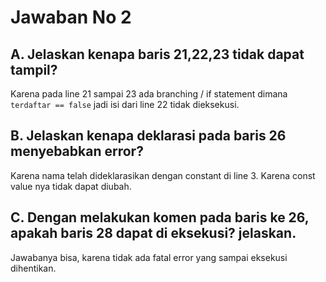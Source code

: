 # Jawaban No 2

## A. Jelaskan kenapa baris 21,22,23 tidak dapat tampil?

Karena pada line 21 sampai 23 ada branching / if statement dimana `terdaftar == false` jadi isi dari line 22 tidak dieksekusi.

## B. Jelaskan kenapa deklarasi pada baris 26 menyebabkan error?

Karena nama telah dideklarasikan dengan constant di line 3. Karena const value nya tidak dapat diubah.

## C. Dengan melakukan komen pada baris ke 26, apakah baris 28 dapat di eksekusi? jelaskan.

Jawabanya bisa, karena tidak ada fatal error yang sampai eksekusi dihentikan.
